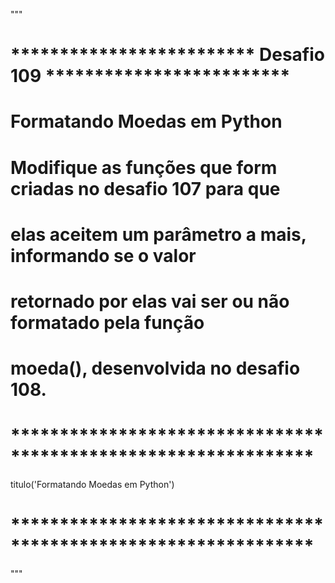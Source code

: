 """
# ************************* Desafio 109 ************************* #
#                   Formatando Moedas em Python                   #
#  Modifique as funções que form criadas no desafio 107 para que  #
#  elas aceitem um parâmetro a mais, informando se o valor        #
#  retornado por elas vai ser ou não formatado pela função        #
#  moeda(), desenvolvida no desafio 108.                          #
# *************************************************************** #
titulo('Formatando Moedas em Python')
# *************************************************************** #
"""